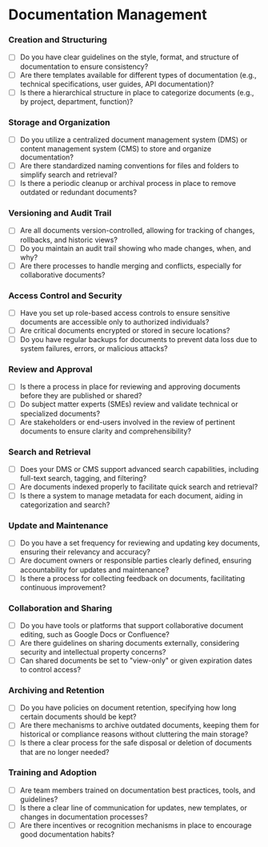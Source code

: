 # Documentation Management

### **Creation and Structuring**

- [ ]  Do you have clear guidelines on the style, format, and structure of documentation to ensure consistency?
- [ ]  Are there templates available for different types of documentation (e.g., technical specifications, user guides, API documentation)?
- [ ]  Is there a hierarchical structure in place to categorize documents (e.g., by project, department, function)?

### **Storage and Organization**

- [ ]  Do you utilize a centralized document management system (DMS) or content management system (CMS) to store and organize documentation?
- [ ]  Are there standardized naming conventions for files and folders to simplify search and retrieval?
- [ ]  Is there a periodic cleanup or archival process in place to remove outdated or redundant documents?

### **Versioning and Audit Trail**

- [ ]  Are all documents version-controlled, allowing for tracking of changes, rollbacks, and historic views?
- [ ]  Do you maintain an audit trail showing who made changes, when, and why?
- [ ]  Are there processes to handle merging and conflicts, especially for collaborative documents?

### **Access Control and Security**

- [ ]  Have you set up role-based access controls to ensure sensitive documents are accessible only to authorized individuals?
- [ ]  Are critical documents encrypted or stored in secure locations?
- [ ]  Do you have regular backups for documents to prevent data loss due to system failures, errors, or malicious attacks?

### **Review and Approval**

- [ ]  Is there a process in place for reviewing and approving documents before they are published or shared?
- [ ]  Do subject matter experts (SMEs) review and validate technical or specialized documents?
- [ ]  Are stakeholders or end-users involved in the review of pertinent documents to ensure clarity and comprehensibility?

### **Search and Retrieval**

- [ ]  Does your DMS or CMS support advanced search capabilities, including full-text search, tagging, and filtering?
- [ ]  Are documents indexed properly to facilitate quick search and retrieval?
- [ ]  Is there a system to manage metadata for each document, aiding in categorization and search?

### **Update and Maintenance**

- [ ]  Do you have a set frequency for reviewing and updating key documents, ensuring their relevancy and accuracy?
- [ ]  Are document owners or responsible parties clearly defined, ensuring accountability for updates and maintenance?
- [ ]  Is there a process for collecting feedback on documents, facilitating continuous improvement?

### **Collaboration and Sharing**

- [ ]  Do you have tools or platforms that support collaborative document editing, such as Google Docs or Confluence?
- [ ]  Are there guidelines on sharing documents externally, considering security and intellectual property concerns?
- [ ]  Can shared documents be set to "view-only" or given expiration dates to control access?

### **Archiving and Retention**

- [ ]  Do you have policies on document retention, specifying how long certain documents should be kept?
- [ ]  Are there mechanisms to archive outdated documents, keeping them for historical or compliance reasons without cluttering the main storage?
- [ ]  Is there a clear process for the safe disposal or deletion of documents that are no longer needed?

### **Training and Adoption**

- [ ]  Are team members trained on documentation best practices, tools, and guidelines?
- [ ]  Is there a clear line of communication for updates, new templates, or changes in documentation processes?
- [ ]  Are there incentives or recognition mechanisms in place to encourage good documentation habits?